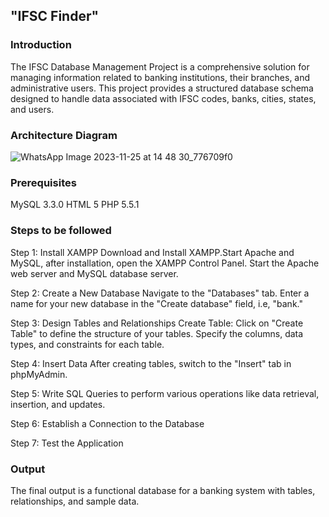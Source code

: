 ## "IFSC Finder" 

### Introduction
The IFSC Database Management Project is a comprehensive solution for managing information related to banking institutions, their branches, and administrative users. This project provides a structured database schema designed to handle data associated with IFSC codes, banks, cities, states, and users.

 ### Architecture Diagram
 ![WhatsApp Image 2023-11-25 at 14 48 30_776709f0](https://github.com/tanushrees31/IFSC-FINDER-/assets/94157726/3ef5e02f-10b6-42a8-a98b-1cd37c174f2f)


### Prerequisites
MySQL 3.3.0
HTML 5
PHP 5.5.1

### Steps to be followed 
Step 1: Install XAMPP
Download and Install XAMPP.Start Apache and MySQL, after installation, open the XAMPP Control Panel.
Start the Apache web server and MySQL database server.

Step 2: Create a New Database 
Navigate to the "Databases" tab.
Enter a name for your new database in the "Create database" field, i.e, "bank."

Step 3: Design Tables and Relationships
Create Table:
Click on "Create Table" to define the structure of your tables.
Specify the columns, data types, and constraints for each table.

Step 4: Insert  Data
After creating tables, switch to the "Insert" tab in phpMyAdmin.

Step 5: Write SQL Queries
to perform various operations like data retrieval, insertion, and updates.

Step 6: Establish a Connection to the Database

Step 7: Test the Application

### Output
The final output is a functional database for a banking system with tables, relationships, and sample data.
